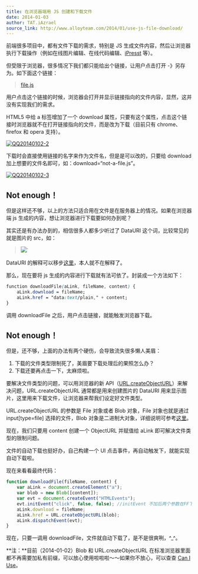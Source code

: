 ```yaml
---
title: 在浏览器端用 JS 创建和下载文件
date: 2014-01-03
author: TAT.iAzrael
source_link: http://www.alloyteam.com/2014/01/use-js-file-download/
---
```


<!-- {% raw %} - for jekyll -->

前端很多项目中，都有文件下载的需求，特别是 JS 生成文件内容，然后让浏览器执行下载操作（例如在线图片编辑、在线代码编辑、[iPresst](http://www.ipresst.com/) 等）。

但受限于浏览器，很多情况下我们都只能给出个链接，让用户点击打开 -》另存为。如下面这个链接：

> <a href="file.js">file.js</a>

用户点击这个链接的时候，浏览器会打开并显示链接指向的文件内容，显然，这并没有实现我们的需求。

HTML5 中给 a 标签增加了一个 download 属性，只要有这个属性，点击这个链接时浏览器就不在打开链接指向的文件，而是改为下载（目前只有 chrome、firefox 和 opera 支持）。

[![QQ20140102-2](http://www.alloyteam.com/wp-content/uploads/auto_save_image/2014/01/022016RkC.png)](http://www.alloyteam.com/wp-content/uploads/auto_save_image/2014/01/022016RkC.png)

下载时会直接使用链接的名字来作为文件名，但是是可以改的，只要给 download 加上想要的文件名即可，如：download=“not-a-file.js”。

[![QQ20140102-3](http://www.alloyteam.com/wp-content/uploads/auto_save_image/2014/01/022017sna.png)](http://www.alloyteam.com/wp-content/uploads/auto_save_image/2014/01/022017sna.png)

## Not enough！

但是这样还不够，以上的方法只适合用在文件是在服务器上的情况。如果在浏览器端 js 生成的内容，想让浏览器进行下载要如何办到呢？

其实还是有办法办到的，相信很多人都多少听过了 DataURI 这个词，比较常见的就是图片的 src，如：

> <img src="`data:image/gif;base64,R0lGOXXXXX">\`

DataURI 的解释可以移步[这里](http://sjolzy.cn/What-is-the-data-URI-scheme-and-how-to-use-the-data-URI-scheme.html)，本人就不在解释了。

那么，现在要将 js 生成的内容进行下载就有法可依了。封装成一个方法如下：

```css
function downloadFile(aLink, fileName, content) {
    aLink.download = fileName;
    aLink.href = "data:text/plain," + content;
}
```

调用 downloadFile 之后，用户点击链接，就能触发浏览器下载。

## Not enough！

但是，还不够，上面的办法有两个硬伤，会导致流失很多懒人美眉：

1.  下载的文件类型限制死了，美眉要下载处理后的果照怎么办？
2.  下载还要再点击一下，太麻烦啦。

要解决文件类型的问题，可以用浏览器的新 API（[URL.createObjectURL](https://developer.mozilla.org/en-US/docs/Web/API/URL.createObjectURL)）来解决问题，URL.createObjectURL 通常都是用来创建图片的 DataURI 用来显示图片，这里用来下载文件，让浏览器来帮我们设定好文件类型。

URL.createObjectURL 的参数是 File 对象或者 Blob 对象，File 对象也就是通过 input\[type=file] 选择的文件，Blob 对象是二进制大对象，详细说明可参考[这里](https://developer.mozilla.org/en-US/docs/Web/API/Blob)。

现在，我们只要用 content 创建一个 ObjectURL 并赋值给 aLink 即可解决文件类型的限制问题。

文件的自动下载也挺好办，自己构建一个 UI 点击事件，再自动触发下，就能实现自动下载啦。

现在来看看最终代码：

```javascript
function downloadFile(fileName, content) {
    var aLink = document.createElement("a");
    var blob = new Blob([content]);
    var evt = document.createEvent("HTMLEvents");
    evt.initEvent("click", false, false); //initEvent 不加后两个参数在FF下会报错, 感谢 Barret Lee 的反馈
    aLink.download = fileName;
    aLink.href = URL.createObjectURL(blob);
    aLink.dispatchEvent(evt);
}
```

现在，只要一调用 downloadFile，文件就自动下载了，是不是很爽咧，^\_^。

**注：**目前（2014-01-02）Blob 和 URL.createObjectURL 在标准浏览器里面都不再需要加私有前缀，可以放心使用啦啦啦～～如果你不放心，可以查查 [Can I Use](http://caniuse.com/#search=Blob)。

<!-- {% endraw %} - for jekyll -->